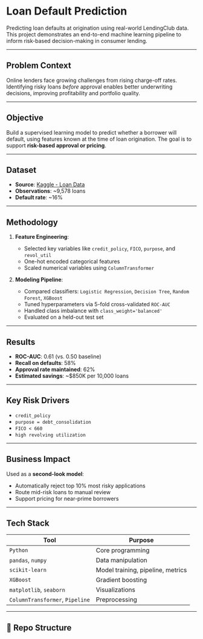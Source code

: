 # Loan Default Prediction

Predicting loan defaults at origination using real-world LendingClub data. This project demonstrates an end-to-end machine learning pipeline to inform risk-based decision-making in consumer lending.

---

## Problem Context

Online lenders face growing challenges from rising charge-off rates. Identifying risky loans *before* approval enables better underwriting decisions, improving profitability and portfolio quality.

---

## Objective

Build a supervised learning model to predict whether a borrower will default, using features known at the time of loan origination. The goal is to support **risk-based approval or pricing**.

---

## Dataset

- **Source**: [Kaggle - Loan Data](https://www.kaggle.com/datasets/itssuru/loan-data)
- **Observations**: ~9,578 loans
- **Default rate**: ~16%

---

## Methodology

1. **Feature Engineering**:
   - Selected key variables like `credit_policy`, `FICO`, `purpose`, and `revol_util`
   - One-hot encoded categorical features
   - Scaled numerical variables using `ColumnTransformer`

2. **Modeling Pipeline**:
   - Compared classifiers: `Logistic Regression`, `Decision Tree`, `Random Forest`, `XGBoost`
   - Tuned hyperparameters via 5-fold cross-validated `ROC-AUC`
   - Handled class imbalance with `class_weight='balanced'`
   - Evaluated on a held-out test set

---

## Results

- **ROC-AUC**: 0.61 (vs. 0.50 baseline)
- **Recall on defaults**: 58%
- **Approval rate maintained**: 62%
- **Estimated savings**: ~$850K per 10,000 loans

---

## Key Risk Drivers

- `credit_policy`
- `purpose = debt_consolidation`
- `FICO < 660`
- `high revolving utilization`

---

## Business Impact

Used as a **second-look model**:
- Automatically reject top 10% most risky applications
- Route mid-risk loans to manual review
- Support pricing for near-prime borrowers

---

## Tech Stack

| Tool | Purpose |
|------|---------|
| `Python` | Core programming |
| `pandas`, `numpy` | Data manipulation |
| `scikit-learn` | Model training, pipeline, metrics |
| `XGBoost` | Gradient boosting |
| `matplotlib`, `seaborn` | Visualizations |
| `ColumnTransformer`, `Pipeline` | Preprocessing |

---

## 📁 Repo Structure

